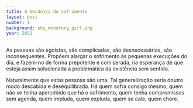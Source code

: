 ```yaml
---
title: A mecânica do sofrimento
layout: post
number: 1
background: sky_monotony_girl.png
year: 2021
---
```


As pessoas são egoístas, são complicadas, são desnecessárias, são inconsequentes. Propõem alargar o sofrimento às pequenas execuções do dia, e fazem-no de forma prepotente e comiserada, na esperança de que esteja assim solucionada a problemática da existência sem sentido.

Naturalmente que estas pessoas são uma. Tal generalização seria doutro modo descabida e desequilibrada. Há quem sofra consigo mesmo, quem não se tenha apercebido que há o sofrimento, quem tenha compromissos sem agenda, quem impluda, quem expluda, quem se cale, quem chore.
